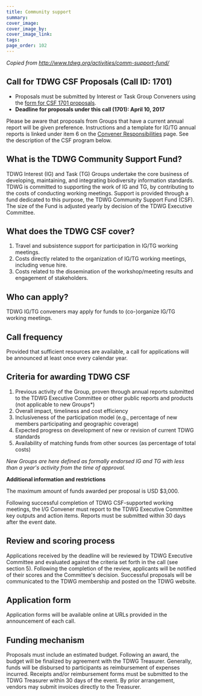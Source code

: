 ```yaml
---
title: Community support
summary: 
cover_image: 
cover_image_by: 
cover_image_link: 
tags: 
page_order: 102
---
```


*Copied from <http://www.tdwg.org/activities/comm-support-fund/>*

## Call for TDWG CSF Proposals (Call ID: 1701)

* Proposals must be submitted by Interest or Task Group Conveners using the [form for CSF 1701 proposals](http://goo.gl/forms/ksAbIC0tTj4Tx4dY2).
* **Deadline for proposals under this call (1701): April 10, 2017**

Please be aware that proposals from Groups that have a current annual report will be given preference. Instructions and a template for IG/TG annual reports is linked under item 6 on the [Convener Responsibilities](http://www.tdwg.org/activities/comm-support-fund/activities/convener-responsibilities/) page. See the description of the CSF program below.

## What is the TDWG Community Support Fund?

TDWG Interest (IG) and Task (TG) Groups undertake the core business of developing, maintaining, and integrating biodiversity information standards. TDWG is committed to supporting the work of IG and TG, by contributing to the costs of conducting working meetings. Support is provided through a fund dedicated to this purpose, the TDWG Community Support Fund (CSF). The size of the Fund is adjusted yearly by decision of the TDWG Executive Committee.

## What does the TDWG CSF cover?

1. Travel and subsistence support for participation in IG/TG working meetings.
2. Costs directly related to the organization of IG/TG working meetings, including venue hire.
3. Costs related to the dissemination of the workshop/meeting results and engagement of stakeholders.

## Who can apply?

TDWG IG/TG conveners may apply for funds to (co-)organize IG/TG working meetings.

## Call frequency

Provided that sufficient resources are available, a call for applications will be announced at least once every calendar year.

## Criteria for awarding TDWG CSF

1. Previous activity of the Group, proven through annual reports submitted to the TDWG Executive Committee or other public reports and products (not applicable to new Groups*)
2. Overall impact, timeliness and cost efficiency
3. Inclusiveness of the participation model (e.g., percentage of new members participating and geographic coverage)
4. Expected progress on development of new or revision of current TDWG standards
5. Availability of matching funds from other sources (as percentage of total costs)

_New Groups are here defined as formally endorsed IG and TG with less than a year's activity from the time of approval._

**Additional information and restrictions**

The maximum amount of funds awarded per proposal is USD $3,000.

Following successful completion of TDWG CSF-supported working meetings, the I/G Convener must report to the TDWG Executive Committee key outputs and action items. Reports must be submitted within 30 days after the event date.

## Review and scoring process

Applications received by the deadline will be reviewed by TDWG Executive Committee and evaluated against the criteria set forth in the call (see section 5). Following the completion of the review, applicants will be notified of their scores and the Committee's decision. Successful proposals will be communicated to the TDWG membership and posted on the TDWG website.

## Application form

Application forms will be available online at URLs provided in the announcement of each call.

## Funding mechanism

Proposals must include an estimated budget. Following an award, the budget will be finalized by agreement with the TDWG Treasurer. Generally, funds will be disbursed to participants as reimbursement of expenses incurred. Receipts and/or reimbursement forms must be submitted to the TDWG Treasurer within 30 days of the event. By prior arrangement, vendors may submit invoices directly to the Treasurer.
